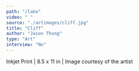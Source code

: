 ```yaml
---
path: "/lake"
video: " "
source: "./artimages/cliff.jpg"
title: "Cliff"
author: "Jason Thong"
type: "Art"
interview: "No"
---
```


Inkjet Print  | 8.5 x 11 in | Image courtesy of the artist